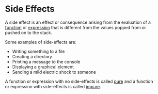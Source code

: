 # Side Effects #

A side effect is an effect or consequence arising from the evaluation of a [function](Function.md) or [expression](Expression.md) that is different from the values popped from or pushed on to the stack.

Some examples of side-effects are:

  * Writing something to a file
  * Creating a directory
  * Printing a message to the console
  * Displaying a graphical element
  * Sending a mild electric shock to someone

A function or expression with no side-effects is called [pure](Purity.md) and a function or expression with side-effects is called [impure](Purity.md).